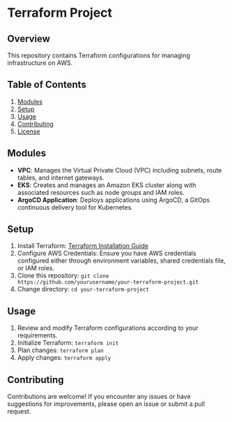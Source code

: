 
# Terraform Project

## Overview

This repository contains Terraform configurations for managing infrastructure on AWS.

## Table of Contents

1. [Modules](#modules)
2. [Setup](#setup)
3. [Usage](#usage)
4. [Contributing](#contributing)
5. [License](#license)

## Modules <a name="modules"></a>

- **VPC**: Manages the Virtual Private Cloud (VPC) including subnets, route tables, and internet gateways.
- **EKS**: Creates and manages an Amazon EKS cluster along with associated resources such as node groups and IAM roles.
- **ArgoCD Application**: Deploys applications using ArgoCD, a GitOps continuous delivery tool for Kubernetes.

## Setup <a name="setup"></a>

1. Install Terraform: [Terraform Installation Guide](https://learn.hashicorp.com/tutorials/terraform/install-cli)
2. Configure AWS Credentials: Ensure you have AWS credentials configured either through environment variables, shared credentials file, or IAM roles.
3. Clone this repository: `git clone https://github.com/yourusername/your-terraform-project.git`
4. Change directory: `cd your-terraform-project`

## Usage <a name="usage"></a>

1. Review and modify Terraform configurations according to your requirements.
2. Initialize Terraform: `terraform init`
3. Plan changes: `terraform plan`
4. Apply changes: `terraform apply`

## Contributing <a name="contributing"></a>

Contributions are welcome! If you encounter any issues or have suggestions for improvements, please open an issue or submit a pull request.
